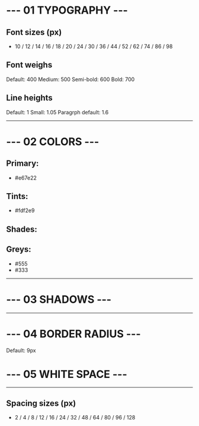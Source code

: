 # --- 01 TYPOGRAPHY ---

## Font sizes (px)

-   10 / 12 / 14 / 16 / 18 / 20 / 24 / 30 / 36 / 44 / 52 / 62 / 74 / 86 / 98

## Font weighs

Default: 400
Medium: 500
Semi-bold: 600
Bold: 700

## Line heights

Default: 1
Small: 1.05
Paragrph default: 1.6

---

# --- 02 COLORS ---

## Primary:

-   #e67e22

## Tints:

-   #fdf2e9

## Shades:

## Greys:

-   #555
-   #333

---

# --- 03 SHADOWS ---

---

# --- 04 BORDER RADIUS ---

Default: 9px

# --- 05 WHITE SPACE ---

---

## Spacing sizes (px)

-   2 / 4 / 8 / 12 / 16 / 24 / 32 / 48 / 64 / 80 / 96 / 128
